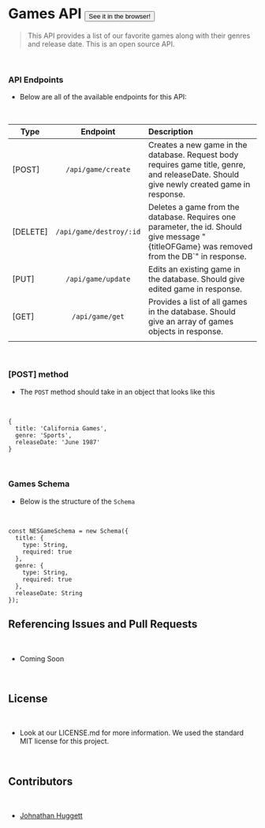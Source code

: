 # Games API <button name="button" onclick="http://localhost:5000/">See it in the browser!</button>

> This API provides a list of our favorite games along with their genres and release date. This is an open source API.

<br>

### API Endpoints

*   Below are all of the available endpoints for this API:

<br>

| Type     |        Endpoint         | Description                                                                                                                                 |
| -------- | :---------------------: | :------------------------------------------------------------------------------------------------------------------------------------------ |
| [POST]   |   `/api/game/create`    | Creates a new game in the database. Request body requires game title, genre, and releaseDate. Should give newly created game in response.   |
| [DELETE] | `/api/game/destroy/:id` | Deletes a game from the database. Requires one parameter, the id. Should give message "{titleOFGame} was removed from the DB`" in response. |
| [PUT]    |   `/api/game/update`    | Edits an existing game in the database. Should give edited game in response.                                                                |
| [GET]    |     `/api/game/get`     | Provides a list of all games in the database. Should give an array of games objects in response.                                            |
|          |

<br>

### [POST] method

*   The `POST` method should take in an object that looks like this

<br>

```
{
  title: 'California Games',
  genre: 'Sports',
  releaseDate: 'June 1987'
}
```

<br>

### Games Schema

*   Below is the structure of the `Schema`

<br>

```
const NESGameSchema = new Schema({
  title: {
    type: String,
    required: true
  },
  genre: {
    type: String,
    required: true
  },
  releaseDate: String
});
```

## Referencing Issues and Pull Requests

<br>

*   Coming Soon

<br>

## License

<br>

*   Look at our LICENSE.md for more information. We used the standard MIT license for this project.

<br>

## Contributors

<br>

*   [Johnathan Huggett](https://www.github.com/JohnathanHuggett)
